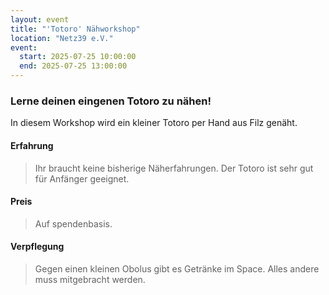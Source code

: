 ```yaml
---
layout: event
title: "'Totoro' Nähworkshop"
location: "Netz39 e.V."
event:
  start: 2025-07-25 10:00:00
  end: 2025-07-25 13:00:00
---
```


### Lerne deinen eingenen Totoro zu nähen!

In diesem Workshop wird ein kleiner Totoro per Hand aus Filz genäht.

#### Erfahrung

> Ihr braucht keine bisherige Näherfahrungen. Der Totoro ist sehr gut für Anfänger geeignet.

#### Preis

> Auf spendenbasis.

#### Verpflegung

> Gegen einen kleinen Obolus gibt es Getränke im Space. Alles andere muss mitgebracht werden.
